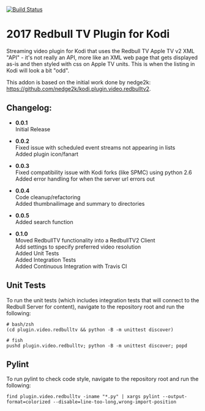 [![Build Status](https://travis-ci.org/andy-g/kodi.plugin.video.redbulltv2.svg?branch=add_tests_and_refactor)](https://travis-ci.org/andy-g/kodi.plugin.video.redbulltv2)

# 2017 Redbull TV Plugin for Kodi
Streaming video plugin for Kodi that uses the Redbull TV Apple TV v2 XML "API" - it's not really an API, more like an XML web page that gets displayed as-is and then styled with css on Apple TV units. This is when the listing in Kodi will look a bit "odd".

This addon is based on the initial work done by nedge2k: https://github.com/nedge2k/kodi.plugin.video.redbulltv2.

## Changelog:

- **0.0.1**  
	Initial Release
	
- **0.0.2**  
	Fixed issue with scheduled event streams not appearing in lists  
	Added plugin icon/fanart
		
- **0.0.3**  
	Fixed compatibility issue with Kodi forks (like SPMC) using python 2.6  
	Added error handling for when the server url errors out
	
- **0.0.4**  
	Code cleanup/refactoring  
	Added thumbnailimage and summary to directories
	
- **0.0.5**  
	Added search function

- **0.1.0**  
	Moved RedbullTV functionality into a RedbullTV2 Client  
	Add settings to specify preferred video resolution  
	Added Unit Tests  
	Added Integration Tests  
	Added Continuous Integration with Travis CI  

## Unit Tests
To run the unit tests (which includes integration tests that will connect to the Redbull Server for content), navigate to the repository root and run the following:

```Shell
# bash/zsh
(cd plugin.video.redbulltv && python -B -m unittest discover)

# fish
pushd plugin.video.redbulltv; python -B -m unittest discover; popd
```

## Pylint
To run pylint to check code style, navigate to the repository root and run the following:
	
```Shell
find plugin.video.redbulltv -iname "*.py" | xargs pylint --output-format=colorized --disable=line-too-long,wrong-import-position
```
